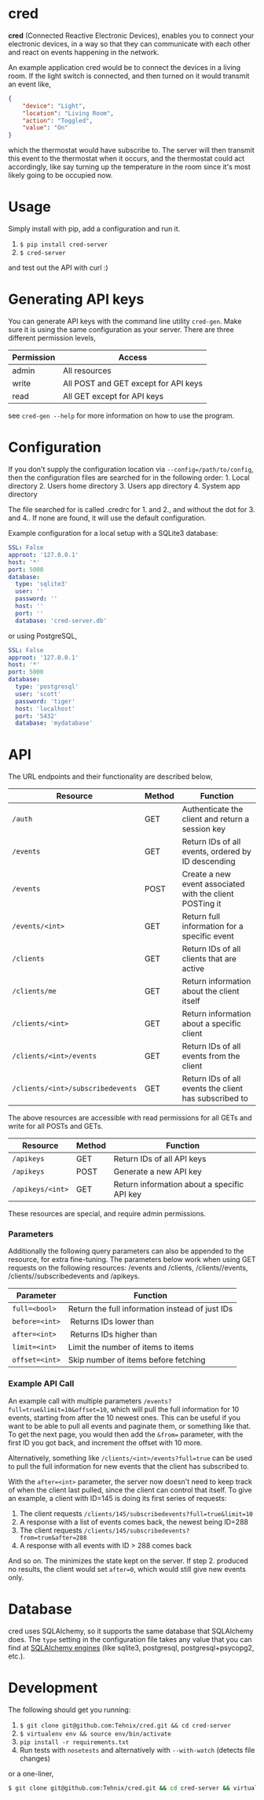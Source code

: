 cred
====
**cred** (Connected Reactive Electronic Devices), enables you to connect your
electronic devices, in a way so that they can communicate with each other
and react on events happening in the network.


An example application cred would be to connect the devices in a living room. If the light switch is connected, and then turned on it would transmit an event like,

```JSON
{
    "device": "Light",
    "location": "Living Room",
    "action": "Toggled",
    "value": "On"
}
```

which the thermostat would have subscribe to. The server will then transmit this event to the thermostat when it occurs, and the thermostat could act accordingly, like say turning up the temperature in the room since it's most likely going to be occupied now.

Usage
=====
Simply install with pip, add a configuration and run it.

1. `$ pip install cred-server`
3. `$ cred-server`

and test out the API with curl :)


Generating API keys
=====
You can generate API keys with the command line utility `cred-gen`. Make sure
it is using the same configuration as your server. There are three different permission levels,

| Permission | Access                               |
|------------|--------------------------------------|
| admin      | All resources                        |
| write      | All POST and GET except for API keys |
| read       | All GET except for API keys          |

see `cred-gen --help` for more information on how to use the program.


Configuration
=====
If you don't supply the configuration location via `--config=/path/to/config`, then the configuration files are searched for in the following order:
    1. Local directory
    2. Users home directory
    3. Users app directory
    4. System app directory

The file searched for is called .credrc for 1. and 2., and without the dot
for 3. and 4.. If none are found, it will use the default configuration.

Example configuration for a local setup with a SQLite3 database:

```yaml
SSL: False
approot: '127.0.0.1'
host: '*'
port: 5000
database:
  type: 'sqlite3'
  user: ''
  password: ''
  host: ''
  port: ''
  database: 'cred-server.db'
```

or using PostgreSQL,

```yaml
SSL: False
approot: '127.0.0.1'
host: '*'
port: 5000
database:
  type: 'postgresql'
  user: 'scott'
  password: 'tiger'
  host: 'localhost'
  port: '5432'
  database: 'mydatabase'
```


API
=====
The URL endpoints and their functionality are described below,

| Resource                        | Method | Function  |
|---------------------------------|--------|-----------|
| `/auth`                           | GET    | Authenticate the client and return a session key |
| `/events`                         | GET    | Return IDs of all events, ordered by ID descending |
| `/events`                         | POST   | Create a new event associated with the client POSTing it |
| `/events/<int>`                   | GET    | Return full information for a specific event |
| `/clients`                        | GET    | Return IDs of all clients that are active |
| `/clients/me`                     | GET    | Return information about the client itself |
| `/clients/<int>`                  | GET    | Return information about a specific client |
| `/clients/<int>/events`           | GET    | Return IDs of all events from the client  |
| `/clients/<int>/subscribedevents` | GET    | Return IDs of all events the client has subscribed to |

The above resources are accessible with read permissions for all GETs and write for all POSTs and GETs.

| Resource                        | Method | Function |
|---------------------------------|--------|----------|
| `/apikeys`                      | GET    | Return IDs of all API keys |
| `/apikeys`                      | POST   | Generate a new API key |
| `/apikeys/<int>`                | GET    | Return information about a specific API key |

These resources are special, and require admin permissions.

### Parameters

Additionally the following query parameters can also be appended to the
resource, for extra fine-tuning. The parameters below work when using GET
requests on the following resources: /events and /clients,
/clients/<int>/events, /clients/<int>/subscribedevents and /apikeys.

| Parameter      | Function                                           |
|----------------|----------------------------------------------------|
| `full=<bool>`  | Return the full information instead of just IDs    |
| `before=<int>` | Returns IDs lower than <int>                       |
| `after=<int>`  | Returns IDs higher than <int>                      |
| `limit=<int>`  | Limit the number of items to <int> items           |
| `offset=<int>` | Skip <int> number of items before fetching         |


### Example API Call

An example call with multiple parameters `/events?full=true&limit=10&offset=10`,
which will pull the full information for 10 events, starting from after the 10
newest ones. This can be useful if you want to be able to pull all events and
paginate them, or something like that. To get the next page, you would then add
the `&from=` parameter, with the first ID you got back, and increment the offset
with 10 more.

Alternatively, something like `/clients/<int>/events?full=true` can be used to
pull the full information for new events that the client has subscribed to.

With the `after=<int>` parameter, the server now doesn't need to keep track of
when the client last pulled, since the client can control that itself. To give
an example, a client with ID=145 is doing its first series of requests:

1. The client requests `/clients/145/subscribedevents?full=true&limit=10`
2. A response with a list of events comes back, the newest being ID=288
3. The client requests `/clients/145/subscribedevents?from=true&after=288`
4. A response with all events with ID > 288 comes back

And so on. The minimizes the state kept on the server. If step 2. produced no
results, the client would set `after=0`, which would still give new events only.


Database
=====
cred uses SQLAlchemy, so it supports the same database that SQLAlchemy does.
The `type` setting in the configuration file takes any value that you can find
at [SQLAlchemy engines](http://docs.sqlalchemy.org/en/latest/core/engines.html "SQLAlchemy engines") (like sqlite3,
postgresql, postgresql+psycopg2, etc.).


Development
=====
The following should get you running:

1. `$ git clone git@github.com:Tehnix/cred.git && cd cred-server`
2. `$ virtualenv env && source env/bin/activate`
3. `pip install -r requirements.txt`
4. Run tests with `nosetests` and alternatively with `--with-watch` (detects file changes)

or a one-liner,

```bash
$ git clone git@github.com:Tehnix/cred.git && cd cred-server && virtualenv env && source env/bin/activate && pip install -r requirements.txt
```
